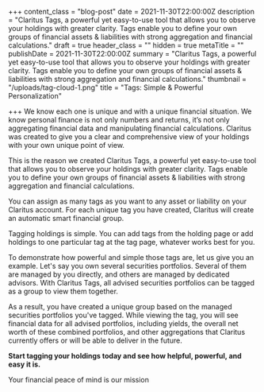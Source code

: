+++
content_class = "blog-post"
date = 2021-11-30T22:00:00Z
description = "Claritus Tags, a powerful yet easy-to-use tool that allows you to observe your holdings with greater clarity. Tags enable you to define your own groups of financial assets & liabilities with strong aggregation and financial calculations."
draft = true
header_class = ""
hidden = true
metaTitle = ""
publishDate = 2021-11-30T22:00:00Z
summary = "Claritus Tags, a powerful yet easy-to-use tool that allows you to observe your holdings with greater clarity. Tags enable you to define your own groups of financial assets & liabilities with strong aggregation and financial calculations."
thumbnail = "/uploads/tag-cloud-1.png"
title = "Tags: Simple & Powerful Personalization"

+++
We know each one is unique and with a unique financial situation. We know personal finance is not only numbers and returns, it’s not only aggregating financial data and manipulating financial calculations. Claritus was created to give you a clear and comprehensive view of your holdings with your own unique point of view.

This is the reason we created Claritus Tags, a powerful yet easy-to-use tool that allows you to observe your holdings with greater clarity. Tags enable you to define your own groups of financial assets & liabilities with strong aggregation and financial calculations.

  
You can assign as many tags as you want to any asset or liability on your Claritus account. For each unique tag you have created, Claritus will create an automatic smart financial group.

Tagging holdings is simple. You can add tags from the holding page or add holdings to one particular tag at the tag page, whatever works best for you.

  
To demonstrate how powerful and simple those tags are, let us give you an example. Let's say you own several securities portfolios. Several of them are managed by you directly, and others are managed by dedicated advisors. With Claritus Tags, all advised securities portfolios can be tagged as a group to view them together.

As a result, you have created a unique group based on the managed securities portfolios you've tagged. While viewing the tag, you will see financial data for all advised portfolios, including yields, the overall net worth of these combined portfolios, and other aggregations that Claritus currently offers or will be able to deliver in the future.

  
**Start tagging your holdings today and see how helpful, powerful, and easy it is.**

Your financial peace of mind is our mission